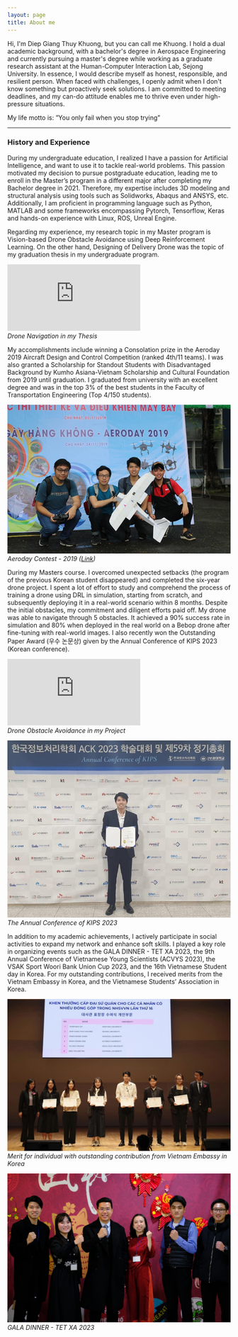 ```yaml
---
layout: page
title: About me
---
```


Hi, I'm Diep Giang Thuy Khuong, but you can call me Khuong. I hold a dual academic background, with a bachelor's degree in Aerospace Engineering and currently pursuing a master's degree while working as a graduate research assistant at the Human-Computer Interaction Lab, Sejong University. In essence, I would describe myself as honest, responsible, and resilient person. When faced with challenges, I openly admit when I don't know something but proactively seek solutions. I am committed to meeting deadlines, and my can-do attitude enables me to thrive even under high-pressure situations.

My life motto is: ”You only fail when you stop trying”

---
### History and Experience
During my undergraduate education, I realized I have a passion for Artificial Intelligence, and want to use it to tackle real-world problems. This passion motivated my decision to pursue postgraduate education, leading me to enroll in the Master’s program in a different major after completing my Bachelor degree in 2021. Therefore, my expertise includes 3D modeling and structural analysis using tools such as Solidworks, Abaqus and ANSYS, etc. Additionally, I am proficient in programming language such as Python, MATLAB and some frameworks encompassing Pytorch, Tensorflow, Keras and hands-on experience with Linux, ROS, Unreal Engine.

Regarding my experience, my research topic in my Master program is Vision-based Drone Obstacle Avoidance using Deep Reinforcement Learning. On the other hand, Designing of Delivery Drone was the topic of my graduation thesis in my undergraduate program. 

<p>
<div class="wrapper">
    <div class="h_iframe">
        <iframe src="https://drive.google.com/file/d/1HexY4Ni-ji5Qaq-5C1UBHMlCBt2SsrEX/preview" 
        frameborder="0" 
        allow="accelerometer; encrypted-media; gyroscope; picture-in-picture"
        allowfullscreen></iframe>
    </div>
</div>
<em>Drone Navigation in my Thesis</em>
</p>

My accomplishments include winning a Consolation prize in the Aeroday 2019 Aircraft Design and Control Competition (ranked 4th/11 teams). I was also granted a Scholarship for Standout Students with Disadvantaged Background by Kumho Asiana-Vietnam Scholarship and Cultural Foundation from 2019 until graduation. I graduated from university with an excellent degree and was in the top 3% of the best students in the Faculty of Transportation Engineering (Top 4/150 students). 

![Aeroday Contest](img/contest.jpg)
*Aeroday Contest - 2019 ([Link](https://oisp.hcmut.edu.vn/en/student-life/aeroday-2019-aircraft-design-and-control-competition.html))*

During my Masters course. I overcomed unexpected setbacks (the program of the previous Korean student disappeared) and completed the six-year drone project. I spent a lot of effort to study and comprehend the process of training a drone using DRL in simulation, starting from scratch, and subsequently deploying it in a real-world scenario within 8 months. Despite the initial obstacles, my commitment and diligent efforts paid off. My drone was able to navigate through 5 obstacles. It achieved a 90% success rate in simulation and 80% when deployed in the real world on a Bebop drone after fine-tuning with real-world images. I also recently won the Outstanding Paper Award (우수 논문상) given by the Annual Conference of KIPS 2023 (Korean conference).

<p>
<div class="wrapper">
    <div class="h_iframe">
        <iframe src="https://drive.google.com/file/d/1Y--veh5GVBX9qrAlVKHr0992n-hgSmei/preview" 
        frameborder="0" 
        allow="accelerometer; encrypted-media; gyroscope; picture-in-picture"
        allowfullscreen></iframe>
    </div>
</div>
<em>Drone Obstacle Avoidance in my Project</em>
</p>

![Conference](img/conference.jpeg)
*The Annual Conference of KIPS 2023*

In addition to my academic achievements, I actively participate in social activities to expand my network and enhance soft skills. I played a key role in organizing events such as the GALA DINNER - TET XA 2023, the 9th Annual Conference of Vietnamese Young Scientists (ACVYS 2023), the VSAK Sport Woori Bank Union Cup 2023, and the 16th Vietnamese Student day in Korea. For my outstanding contributions, I received merits from the Vietnam Embassy in Korea, and the Vietnamese Students’ Association in Korea.

![Merit](img/merit.jpg)
*Merit for individual with outstanding contribution from Vietnam Embassy in Korea*

![Merit](img/tet_xa.jpg)
*GALA DINNER - TET XA 2023*

<div class="wrapper">
    <div class="h_iframe">
       <script type='text/javascript' id='clustrmaps' src='//cdn.clustrmaps.com/map_v2.js?cl=ffffff&w=100&t=n&d=dbwrXjFUBB0GnBHgD9Hsat3vp8w_GUP4Jx1rcxfP1po'></script>
    </div>
</div>
















